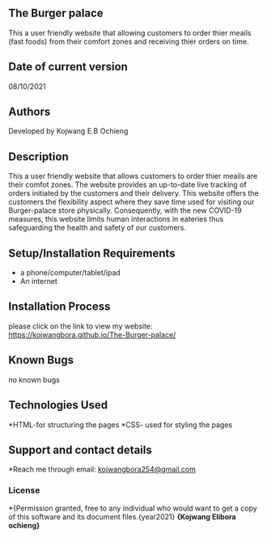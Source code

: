 ## The Burger palace
This a user friendly website that allowing customers to order thier meails (fast foods) from their comfort zones and receiving thier orders on time.
## Date of current version
08/10/2021
## Authors
Developed by Kojwang E.B Ochieng
## Description
This a user friendly website that allows customers to order thier meails are their comfot zones. The website provides an up-to-date live tracking of orders initiated by the customers and their delivery. This website offers the customers the flexibility aspect where they save time used for visiting our Burger-palace store physically. Consequently, with the new COVID-19 measures, this website limits human interactions in eateries thus safeguarding the health and safety of our customers.
## Setup/Installation Requirements
* a phone/computer/tablet/ipad
* An internet
## Installation Process
please click on the link to view my website: https://kojwangbora.github.io/The-Burger-palace/
## Known Bugs
no known bugs
## Technologies Used
 *HTML-for structuring the pages
 *CSS- used for styling the pages
## Support and contact details
*Reach me through email: kojwangbora254@gmail.com
### License
*{Permission granted, free to any individual who would want to get a copy of this software and its document files.{year2021} **{Kojwang Elibora ochieng}**
